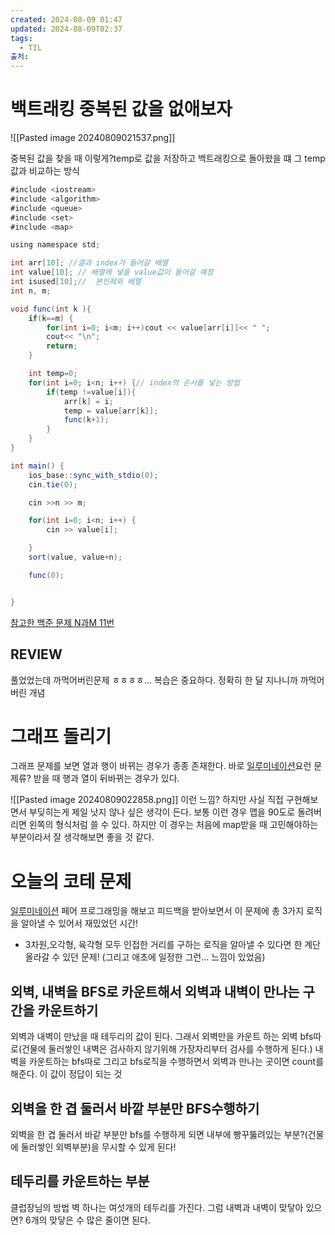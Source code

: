 ```yaml
---
created: 2024-08-09 01:47
updated: 2024-08-09T02:37
tags:
  - TIL
출처: 
---
```

# 백트래킹 중복된 값을 없애보자

![[Pasted image 20240809021537.png]]

중복된 값을 찾을 때 이렇게?temp로 값을 저장하고 백트래킹으로 돌아왔을 떄 그 temp값과 비교하는 방식

```java
#include <iostream>
#include <algorithm>
#include <queue>
#include <set>
#include <map>

using namespace std;

int arr[10]; //결과 index가 들어갈 배열
int value[10]; // 배열에 넣을 value값이 들어갈 예정
int isused[10];//  본인제외 배열
int n, m;

void func(int k ){
    if(k==m) {
        for(int i=0; i<m; i++)cout << value[arr[i]]<< " ";
        cout<< "\n";
        return;
    }

    int temp=0;
    for(int i=0; i<n; i++) {// index의 순서를 넣는 방법
        if(temp !=value[i]){
            arr[k] = i;
            temp = value[arr[k]];
            func(k+1);
        }
    }
}

int main() {
    ios_base::sync_with_stdio(0);
    cin.tie(0);

    cin >>n >> m;

    for(int i=0; i<n; i++) {
        cin >> value[i];

    }
    sort(value, value+n);

    func(0);


}

```

[참고한 백준 문제 N과M 11번](https://www.acmicpc.net/problem/15665)

## REVIEW
풀었었는데 까먹어버린문제 ㅎㅎㅎㅎ... 복습은 중요하다. 정확히 한 달 지나니까 까먹어버린 개념

# 그래프 돌리기
그래프 문제를 보면 열과 행이 바뀌는 경우가 종종 존재한다. 
바로 
[일루미네이션](https://www.acmicpc.net/problem/5547)요런 문제류? 받을 때 행과 열이 뒤바뀌는 경우가 있다. 

![[Pasted image 20240809022858.png]]
이런 느낌? 하지만 사실 직접 구현해보면서 부딪히는게 제일 낫지 않나 싶은 생각이 든다. 
보통 이런 경우 맵을 90도로 돌려버리면 왼쪽의 형식처럼 쓸 수 있다. 하지만 이 경우는 처음에 map받을 때 고민해야하는 부분이라서 잘 생각해보면 좋을 것 같다.

# 오늘의 코테 문제
[일루미네이션](https://www.acmicpc.net/problem/5547)
페어 프로그래밍을 해보고 피드백을 받아보면서 이 문제에 총 3가지 로직을 알아낼 수 있어서 재밌었던 시간!

- 3차원,오각형, 육각형 모두 인접한 거리를 구하는 로직을 알아낼 수 있다면 한 계단 올라갈 수 있던 문제! (그리고 애초에 일정한 그런... 느낌이 있었음)

## 외벽, 내벽을 BFS로 카운트해서 외벽과 내벽이 만나는 구간을 카운트하기
외벽과 내벽이 만났을 때 테두리의 값이 된다. 그래서 외벽만을 카운트 하는 외벽 bfs따로(건물에 둘러쌓인 내벽은 검사하지 않기위해 가장자리부터 검사를 수행하게 된다.)
내벽을 카운트하는 bfs따로 그리고 bfs로직을 수행하면서 외벽과 만나는 곳이면 count를 해준다. 이 값이 정답이 되는 것
## 외벽을 한 겹 둘러서 바깥 부분만 BFS수행하기
외벽을 한 겹 둘러서 바같 부분만 bfs를 수행하게 되면 내부에 빵꾸뚫려있는 부분?(건물에 둘러쌓인 외벽부분)을 무시할 수 있게 된다!

## 테두리를 카운트하는 부분
클럽장님의 방법
벽 하나는 여섯개의 테두리를 가진다. 그럼 내벽과 내벽이 맞닿아 있으면? 6개의 맞닿은 수 많은 줄이면 된다. 
